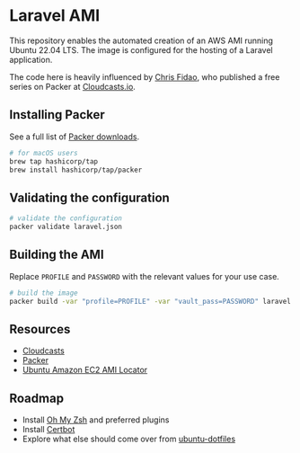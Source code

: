 # Laravel AMI

This repository enables the automated creation of an AWS AMI running Ubuntu 22.04 LTS. The image is configured for the hosting of a Laravel application.

The code here is heavily influenced by [Chris Fidao](https://fideloper.com/), who published a free series on Packer at [Cloudcasts.io](https://cloudcasts.io/course/a-packer-primer).

## Installing Packer

See a full list of [Packer downloads](https://www.packer.io/downloads).

```bash
# for macOS users
brew tap hashicorp/tap
brew install hashicorp/tap/packer
```

## Validating the configuration

```bash
# validate the configuration
packer validate laravel.json
```

## Building the AMI

Replace `PROFILE` and `PASSWORD` with the relevant values for your use case.

```bash
# build the image
packer build -var "profile=PROFILE" -var "vault_pass=PASSWORD" laravel.json
```

## Resources

* [Cloudcasts](https://cloudcasts.io/)
* [Packer](https://www.packer.io/)
* [Ubuntu Amazon EC2 AMI Locator](https://cloud-images.ubuntu.com/locator/ec2/)

## Roadmap

* Install [Oh My Zsh](https://ohmyz.sh/) and preferred plugins
* Install [Certbot](https://certbot.eff.org/)
* Explore what else should come over from [ubuntu-dotfiles](https://github.com/dascentral/ubuntu-dotfiles)
